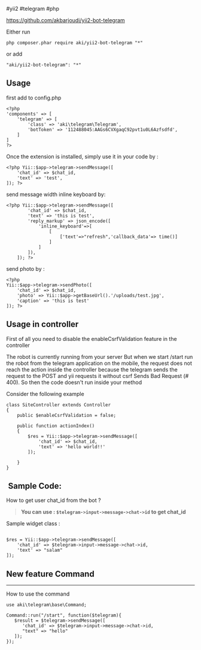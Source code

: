#yii2 #telegram #php 



https://github.com/akbarjoudi/yii2-bot-telegram

Either run

```
php composer.phar require aki/yii2-bot-telegram "*"
```

or add

```
"aki/yii2-bot-telegram": "*"
```


## Usage

first add to config.php

~~~
<?php
'components' => [
	'telegram' => [
		'class' => 'aki\telegram\Telegram',
		'botToken' => '112488045:AAGs6CVXgaqC92pvt1u0L6Azfsdfd',
	]
]
?>
~~~

Once the extension is installed, simply use it in your code by :

~~~
<?php Yii::$app->telegram->sendMessage([
	'chat_id' => $chat_id,
	'text' => 'test',
]); ?>
~~~

send message width inline keyboard by:

~~~
<?php Yii::$app->telegram->sendMessage([
        'chat_id' => $chat_id,
        'text' => 'this is test',
        'reply_markup' => json_encode([
            'inline_keyboard'=>[
                [
                    ['text'=>"refresh",'callback_data'=> time()]
                ]
            ]
        ]),
    ]); ?>
~~~

send photo by :

~~~
<?php 
Yii::$app->telegram->sendPhoto([
	'chat_id' => $chat_id,
	'photo' => Yii::$app->getBaseUrl().'/uploads/test.jpg',
	'caption' => 'this is test'
]); ?>
~~~

## [](https://github.com/akbarjoudi/yii2-bot-telegram#usage-in-controller)Usage in controller

First of all you need to disable the enableCsrfValidation feature in the controller

The robot is currently running from your server But when we start /start run the robot from the telegram application on the mobile, the request does not reach the action inside the controller because the telegram sends the request to the POST and yii requests it without csrf Sends Bad Request (# 400). So then the code doesn't run inside your method

Consider the following example

~~~
class SiteController extends Controller
{
	public $enableCsrfValidation = false;

	public function actionIndex()
    {
        $res = Yii::$app->telegram->sendMessage([
            'chat_id' => $chat_id,
            'text' => 'hello world!!' 
        ]);
       
    }
}
~~~
##  Sample Code:

How to get user chat_id from the bot ?

> **You can use : `$telegram->input->message->chat->id` to get chat_id**

Sample widget class :

~~~

$res = Yii::$app->telegram->sendMessage([
	'chat_id' => $telegram->input->message->chat->id,
	'text' => "salam"
]);

~~~
## New feature Command

---

How to use the command
~~~
use aki\telegram\base\Command;

Command::run("/start", function($telegram){
   $result = $telegram->sendMessage([
      'chat_id' => $telegram->input->message->chat->id,
      "text" => "hello"
   ]);
});

~~~
